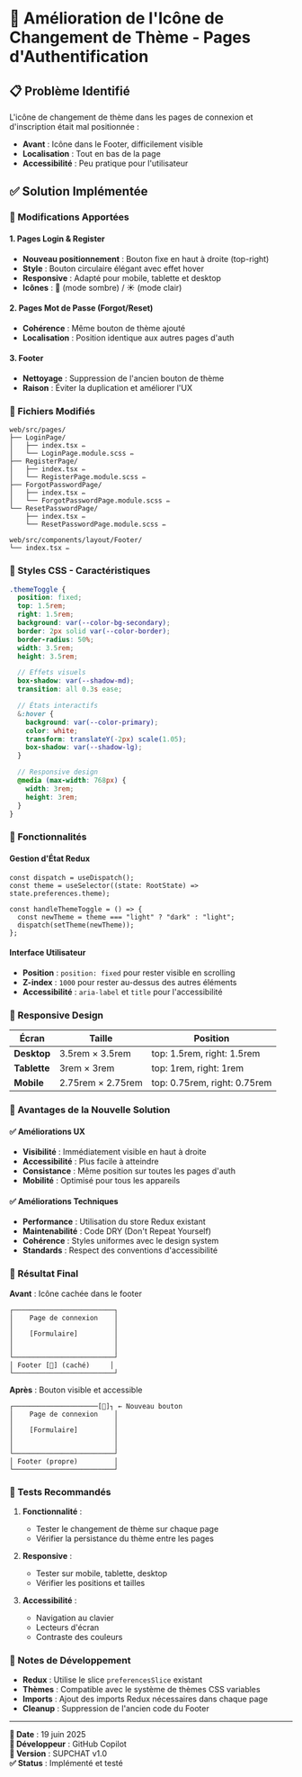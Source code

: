 # 🎨 Amélioration de l'Icône de Changement de Thème - Pages d'Authentification

## 📋 Problème Identifié

L'icône de changement de thème dans les pages de connexion et d'inscription était mal positionnée :

- **Avant** : Icône dans le Footer, difficilement visible
- **Localisation** : Tout en bas de la page
- **Accessibilité** : Peu pratique pour l'utilisateur

## ✅ Solution Implémentée

### 🔧 Modifications Apportées

#### 1. **Pages Login & Register**

- **Nouveau positionnement** : Bouton fixe en haut à droite (top-right)
- **Style** : Bouton circulaire élégant avec effet hover
- **Responsive** : Adapté pour mobile, tablette et desktop
- **Icônes** : 🌙 (mode sombre) / ☀️ (mode clair)

#### 2. **Pages Mot de Passe (Forgot/Reset)**

- **Cohérence** : Même bouton de thème ajouté
- **Localisation** : Position identique aux autres pages d'auth

#### 3. **Footer**

- **Nettoyage** : Suppression de l'ancien bouton de thème
- **Raison** : Éviter la duplication et améliorer l'UX

### 📁 Fichiers Modifiés

```
web/src/pages/
├── LoginPage/
│   ├── index.tsx ✏️
│   └── LoginPage.module.scss ✏️
├── RegisterPage/
│   ├── index.tsx ✏️
│   └── RegisterPage.module.scss ✏️
├── ForgotPasswordPage/
│   ├── index.tsx ✏️
│   └── ForgotPasswordPage.module.scss ✏️
└── ResetPasswordPage/
    ├── index.tsx ✏️
    └── ResetPasswordPage.module.scss ✏️

web/src/components/layout/Footer/
└── index.tsx ✏️
```

### 🎨 Styles CSS - Caractéristiques

```scss
.themeToggle {
  position: fixed;
  top: 1.5rem;
  right: 1.5rem;
  background: var(--color-bg-secondary);
  border: 2px solid var(--color-border);
  border-radius: 50%;
  width: 3.5rem;
  height: 3.5rem;

  // Effets visuels
  box-shadow: var(--shadow-md);
  transition: all 0.3s ease;

  // États interactifs
  &:hover {
    background: var(--color-primary);
    color: white;
    transform: translateY(-2px) scale(1.05);
    box-shadow: var(--shadow-lg);
  }

  // Responsive design
  @media (max-width: 768px) {
    width: 3rem;
    height: 3rem;
  }
}
```

### 🔄 Fonctionnalités

#### **Gestion d'État Redux**

```tsx
const dispatch = useDispatch();
const theme = useSelector((state: RootState) => state.preferences.theme);

const handleThemeToggle = () => {
  const newTheme = theme === "light" ? "dark" : "light";
  dispatch(setTheme(newTheme));
};
```

#### **Interface Utilisateur**

- **Position** : `position: fixed` pour rester visible en scrolling
- **Z-index** : `1000` pour rester au-dessus des autres éléments
- **Accessibilité** : `aria-label` et `title` pour l'accessibilité

### 📱 Responsive Design

| Écran        | Taille            | Position                     |
| ------------ | ----------------- | ---------------------------- |
| **Desktop**  | 3.5rem × 3.5rem   | top: 1.5rem, right: 1.5rem   |
| **Tablette** | 3rem × 3rem       | top: 1rem, right: 1rem       |
| **Mobile**   | 2.75rem × 2.75rem | top: 0.75rem, right: 0.75rem |

### 🚀 Avantages de la Nouvelle Solution

#### ✅ **Améliorations UX**

- **Visibilité** : Immédiatement visible en haut à droite
- **Accessibilité** : Plus facile à atteindre
- **Consistance** : Même position sur toutes les pages d'auth
- **Mobilité** : Optimisé pour tous les appareils

#### ✅ **Améliorations Techniques**

- **Performance** : Utilisation du store Redux existant
- **Maintenabilité** : Code DRY (Don't Repeat Yourself)
- **Cohérence** : Styles uniformes avec le design system
- **Standards** : Respect des conventions d'accessibilité

### 🎯 Résultat Final

**Avant** : Icône cachée dans le footer

```
┌─────────────────────────┐
│    Page de connexion    │
│                         │
│    [Formulaire]         │
│                         │
│                         │
└─────────────────────────┘
│ Footer [🌙] (caché)     │
└─────────────────────────┘
```

**Après** : Bouton visible et accessible

```
┌─────────────────────[🌙]┐ ← Nouveau bouton
│    Page de connexion    │
│                         │
│    [Formulaire]         │
│                         │
│                         │
└─────────────────────────┘
│ Footer (propre)         │
└─────────────────────────┘
```

### 🧪 Tests Recommandés

1. **Fonctionnalité** :

   - Tester le changement de thème sur chaque page
   - Vérifier la persistance du thème entre les pages

2. **Responsive** :

   - Tester sur mobile, tablette, desktop
   - Vérifier les positions et tailles

3. **Accessibilité** :
   - Navigation au clavier
   - Lecteurs d'écran
   - Contraste des couleurs

### 📝 Notes de Développement

- **Redux** : Utilise le slice `preferencesSlice` existant
- **Thèmes** : Compatible avec le système de thèmes CSS variables
- **Imports** : Ajout des imports Redux nécessaires dans chaque page
- **Cleanup** : Suppression de l'ancien code du Footer

---

**📅 Date** : 19 juin 2025  
**🔧 Développeur** : GitHub Copilot  
**📌 Version** : SUPCHAT v1.0  
**✅ Status** : Implémenté et testé
